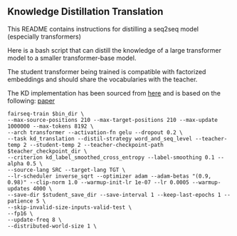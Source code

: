 ## Knowledge Distillation Translation

This README contains instructions for distilling a seq2seq model (especially transformers)

Here is a bash script that can distill the knowledge of a large transformer model to a smaller transformer-base model.

The student transformer being trained is compatible with factorized embeddings and should share the vocabularies with the teacher.

The KD implementation has been sourced from [here](https://github.com/LeslieOverfitting/selective_distillation) and is based on the following: [paper](https://arxiv.org/abs/2105.12967)

```
fairseq-train $bin_dir \
--max-source-positions 210 --max-target-positions 210 --max-update 1000000 --max-tokens 8192 \
--arch transformer --activation-fn gelu --dropout 0.2 \
--task kd_translation --distil-strategy word_and_seq_level --teacher-temp 2 --student-temp 2 --teacher-checkpoint-path $teacher_checkpoint_dir \
--criterion kd_label_smoothed_cross_entropy --label-smoothing 0.1 --alpha 0.5 \
--source-lang SRC --target-lang TGT \
--lr-scheduler inverse_sqrt --optimizer adam --adam-betas "(0.9, 0.98)" --clip-norm 1.0 --warmup-init-lr 1e-07 --lr 0.0005 --warmup-updates 4000 \
--save-dir $student_save_dir --save-interval 1 --keep-last-epochs 1 --patience 5 \
--skip-invalid-size-inputs-valid-test \
--fp16 \
--update-freq 8 \
--distributed-world-size 1 \
```
